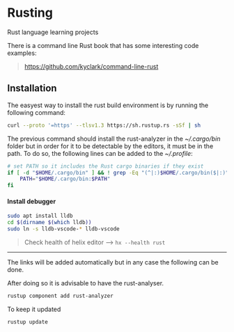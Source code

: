 Rusting
============
Rust language learning projects

There is a command line Rust book that has some interesting code examples: 
> https://github.com/kyclark/command-line-rust

## Installation
The easyest way to install the rust build environment is by running the following command:
```bash
curl --proto '=https' --tlsv1.3 https://sh.rustup.rs -sSf | sh
```

The previous command should install the rust-analyzer in the *\~/.cargo/bin* folder but in order for it to be detectable by the editors, it must be in the path. To do so, the following lines can be added to the *\~/.profile*:
```bash
# set PATH so it includes the Rust cargo binaries if they exist
if [ -d "$HOME/.cargo/bin" ] && ! grep -Eq "(^|:)$HOME/.cargo/bin($|:)" <<<$PATH ; then
    PATH="$HOME/.cargo/bin:$PATH"
fi
```

#### Install debugger
```bash
sudo apt install lldb
cd $(dirname $(which lldb))
sudo ln -s lldb-vscode-* lldb-vscode
```

> Check health of helix editor --> `hx --health rust`

---

The links will be added automatically but in any case the following can be done.

After doing so it is advisable to have the rust-analyser.
```bash
rustup component add rust-analyzer
```

To keep it updated
```bash
rustup update
```
